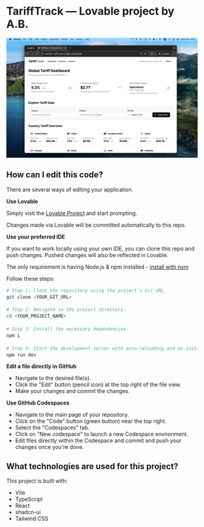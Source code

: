 # TariffTrack — Lovable project by A.B.

<img alt="TariffTrack Design.png" src="https://github.com/Fonb/tariff-track-insights/blob/main/TariffTrack%20Design.png?raw=true" data-hpc="true" class="Box-sc-g0xbh4-0 fzFXnm">

## How can I edit this code?

There are several ways of editing your application.

**Use Lovable**

Simply visit the [Lovable Project](https://lovable.dev/projects/6ea9dfbe-f3f8-426d-b254-c591af6c5323) and start prompting.

Changes made via Lovable will be committed automatically to this repo.

**Use your preferred IDE**

If you want to work locally using your own IDE, you can clone this repo and push changes. Pushed changes will also be reflected in Lovable.

The only requirement is having Node.js & npm installed - [install with nvm](https://github.com/nvm-sh/nvm#installing-and-updating)

Follow these steps:

```sh
# Step 1: Clone the repository using the project's Git URL.
git clone <YOUR_GIT_URL>

# Step 2: Navigate to the project directory.
cd <YOUR_PROJECT_NAME>

# Step 3: Install the necessary dependencies.
npm i

# Step 4: Start the development server with auto-reloading and an instant preview.
npm run dev
```

**Edit a file directly in GitHub**

- Navigate to the desired file(s).
- Click the "Edit" button (pencil icon) at the top right of the file view.
- Make your changes and commit the changes.

**Use GitHub Codespaces**

- Navigate to the main page of your repository.
- Click on the "Code" button (green button) near the top right.
- Select the "Codespaces" tab.
- Click on "New codespace" to launch a new Codespace environment.
- Edit files directly within the Codespace and commit and push your changes once you're done.

## What technologies are used for this project?

This project is built with:

- Vite
- TypeScript
- React
- shadcn-ui
- Tailwind CSS
